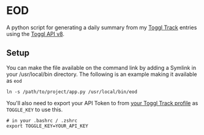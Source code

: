 # EOD

A python script for generating a daily summary from my [Toggl Track](https://www.toggl.com/) entries
using the [Toggl API v8](https://github.com/toggl/toggl_api_docs/blob/master/toggl_api.md).

## Setup

You can make the file available on the command link by adding a Symlink in your /usr/local/bin 
directory. The following is an example making it available as `eod`

```shell
ln -s /path/to/project/app.py /usr/local/bin/eod
```

You'll also need to export your API Token to from [your Toggl Track profile](https://track.toggl.com/profile)
as `TOGGLE_KEY` to use this.

```shell
# in your .bashrc / .zshrc
export TOGGLE_KEY=YOUR_API_KEY
```
